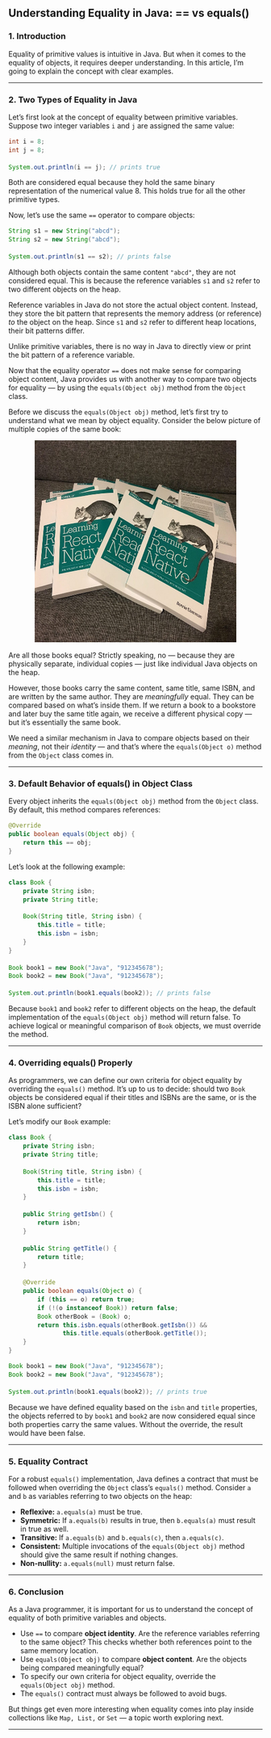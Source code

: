 ##  Understanding Equality in Java: == vs equals() 

### 1. Introduction

Equality of primitive values is intuitive in Java. But when it comes to the equality of objects, it requires deeper understanding. In this article, I’m going to explain the concept with clear examples.

---

### 2. Two Types of Equality in Java

Let’s first look at the concept of equality between primitive variables. Suppose two integer variables `i` and `j` are assigned the same value:

```java
int i = 8;
int j = 8;

System.out.println(i == j); // prints true
```

Both are considered equal because they hold the same binary representation of the numerical value 8. This holds true for all the other primitive types.

Now, let’s use the same `==` operator to compare objects:

```java
String s1 = new String("abcd");
String s2 = new String("abcd");

System.out.println(s1 == s2); // prints false
```

Although both objects contain the same content `"abcd"`, they are not considered equal. This is because the reference variables `s1` and `s2` refer to two different objects on the heap.

Reference variables in Java do not store the actual object content. Instead, they store the bit pattern that represents the memory address (or reference) *to* the object on the heap. Since `s1` and `s2` refer to different heap locations, their bit patterns differ.

Unlike primitive variables, there is no way in Java to directly view or print the bit pattern of a reference variable.

Now that the equality operator `==` does not make sense for comparing object content, Java provides us with another way to compare two objects for equality — by using the `equals(Object obj)` method from the `Object` class.

Before we discuss the `equals(Object obj)` method, let’s first try to understand what we mean by object equality. Consider the below picture of multiple copies of the same book:

<!--- ![](images/1_xgWTuOuBcsB6LLyf6dmEMA.jpeg) --->
<p align="center">
<img src="images/1_xgWTuOuBcsB6LLyf6dmEMA.jpeg" width="400" height="400">
</p>

Are all those books equal? Strictly speaking, no — because they are physically separate, individual copies — just like individual Java objects on the heap.

However, those books carry the same content, same title, same ISBN, and are written by the same author. They are *meaningfully* equal. They can be compared based on what’s inside them. If we return a book to a bookstore and later buy the same title again, we receive a different physical copy — but it’s essentially the same book.

We need a similar mechanism in Java to compare objects based on their *meaning*, not their *identity* — and that’s where the `equals(Object o)` method from the `Object` class comes in.

---

### 3. Default Behavior of equals() in Object Class

Every object inherits the `equals(Object obj)` method from the `Object` class. By default, this method compares references:

```java
@Override
public boolean equals(Object obj) {
    return this == obj;
}
```

Let’s look at the following example:

```java
class Book {
    private String isbn;
    private String title;

    Book(String title, String isbn) {
        this.title = title;
        this.isbn = isbn;
    }
}

Book book1 = new Book("Java", "912345678");
Book book2 = new Book("Java", "912345678");

System.out.println(book1.equals(book2)); // prints false
```

Because `book1` and `book2` refer to different objects on the heap, the default implementation of the `equals(Object obj)` method will return false. To achieve logical or meaningful comparison of `Book` objects, we must override the method.

---

### 4. Overriding equals() Properly

As programmers, we can define our own criteria for object equality by overriding the `equals()` method. It’s up to us to decide: should two `Book` objects be considered equal if their titles and ISBNs are the same, or is the ISBN alone sufficient?

Let’s modify our `Book` example:

```java
class Book {
    private String isbn;
    private String title;

    Book(String title, String isbn) {
        this.title = title;
        this.isbn = isbn;
    }

    public String getIsbn() {
        return isbn;
    }

    public String getTitle() {
        return title;
    }

    @Override
    public boolean equals(Object o) {
        if (this == o) return true;
        if (!(o instanceof Book)) return false;
        Book otherBook = (Book) o;
        return this.isbn.equals(otherBook.getIsbn()) &&
               this.title.equals(otherBook.getTitle());
    }
}
```

```java
Book book1 = new Book("Java", "912345678");
Book book2 = new Book("Java", "912345678");

System.out.println(book1.equals(book2)); // prints true
```

Because we have defined equality based on the `isbn` and `title` properties, the objects referred to by `book1` and `book2` are now considered equal since both properties carry the same values. Without the override, the result would have been false.

---

### 5. Equality Contract

For a robust `equals()` implementation, Java defines a contract that must be followed when overriding the `Object` class’s `equals()` method. Consider `a` and `b` as variables referring to two objects on the heap:

* **Reflexive:** `a.equals(a)` must be true.
* **Symmetric:** If `a.equals(b)` results in true, then `b.equals(a)` must result in true as well.
* **Transitive:** If `a.equals(b)` and `b.equals(c)`, then `a.equals(c)`.
* **Consistent:** Multiple invocations of the `equals(Object obj)` method should give the same result if nothing changes.
* **Non-nullity:** `a.equals(null)` must return false.

---

### 6. Conclusion

As a Java programmer, it is important for us to understand the concept of equality of both primitive variables and objects.

* Use `==` to compare **object identity**. Are the reference variables referring to the same object? This checks whether both references point to the same memory location.
* Use `equals(Object obj)` to compare **object content**. Are the objects being compared meaningfully equal?
* To specify our own criteria for object equality, override the `equals(Object obj)` method.
* The `equals()` contract must always be followed to avoid bugs.

But things get even more interesting when equality comes into play inside collections like `Map, List,` or `Set` — a topic worth exploring next.

---
